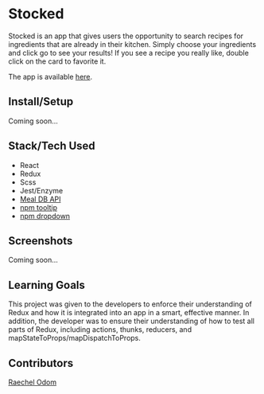 # Stocked

Stocked is an app that gives users the opportunity to search recipes for ingredients that are already in their kitchen. Simply choose your ingredients and click go to see your results! If you see a recipe you really like, double click on the card to favorite it.

The app is available [here](https://master.d2me17v7trg2a3.amplifyapp.com/).

## Install/Setup
Coming soon...

## Stack/Tech Used
- React
- Redux
- Scss
- Jest/Enzyme
- [Meal DB API](https://www.themealdb.com)
- [npm tooltip](https://www.npmjs.com/package/react-tooltip)
- [npm dropdown](https://www.npmjs.com/package/react-dropdown)

## Screenshots

Coming soon...

## Learning Goals

This project was given to the developers to enforce their understanding of Redux and how it is integrated into an app in a smart, effective manner. In addition, the developer was to ensure their understanding of how to test all parts of Redux, including actions, thunks, reducers, and mapStateToProps/mapDispatchToProps.

## Contributors
[Raechel Odom](https://github.com/raechelo)
